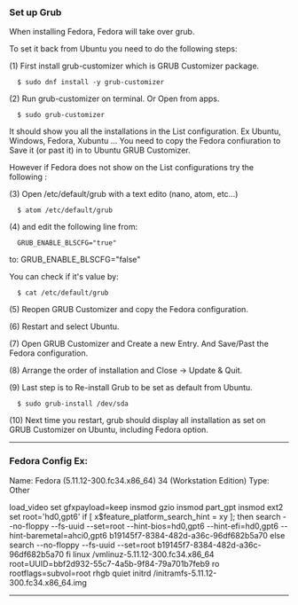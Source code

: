 ### Set up Grub

When installing Fedora, Fedora will take over grub.

To set it back from Ubuntu you need to do the following steps:

(1) First install grub-customizer which is GRUB Customizer package.

      $ sudo dnf install -y grub-customizer

(2) Run grub-customizer on terminal. Or Open from apps.

      $ sudo grub-customizer

It should show you all the installations in the List configuration.
Ex Ubuntu, Windows, Fedora, Xubuntu ...
You need to copy the Fedora confiuration to Save it (or past it)
in to Ubuntu GRUB Customizer.

However if Fedora does not show on the List configurations try the following :

(3) Open /etc/default/grub with a text edito (nano, atom, etc...)

      $ atom /etc/default/grub

(4) and edit the following line from:

      GRUB_ENABLE_BLSCFG="true"
to:
      GRUB_ENABLE_BLSCFG="false"

You can check if it's value by:

      $ cat /etc/default/grub

(5) Reopen GRUB Customizer and copy the Fedora configuration.

(6) Restart and select Ubuntu.

(7) Open GRUB Customizer and Create a new Entry.
    And Save/Past the Fedora configuration.

(8) Arrange the order of installation and Close -> Update & Quit.

(9) Last step is to Re-install Grub to be set as default from Ubuntu.

      $ sudo grub-install /dev/sda

(10) Next time you restart, grub should display all installation
     as set on GRUB Customizer on Ubuntu, including Fedora option.

________________________________________________________________________________
### Fedora Config Ex:

Name: Fedora (5.11.12-300.fc34.x86_64) 34 (Workstation Edition)
Type: Other

load_video
set gfxpayload=keep
insmod gzio
insmod part_gpt
insmod ext2
set root='hd0,gpt6'
if [ x$feature_platform_search_hint = xy ]; then
  search --no-floppy --fs-uuid --set=root --hint-bios=hd0,gpt6 --hint-efi=hd0,gpt6 --hint-baremetal=ahci0,gpt6  b19145f7-8384-482d-a36c-96df682b5a70
else
  search --no-floppy --fs-uuid --set=root b19145f7-8384-482d-a36c-96df682b5a70
fi
linux    /vmlinuz-5.11.12-300.fc34.x86_64 root=UUID=bbf2d932-55c7-4a5b-9f84-79a701b7feb9 ro rootflags=subvol=root rhgb quiet
initrd    /initramfs-5.11.12-300.fc34.x86_64.img

________________________________________________________________________________
